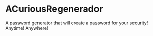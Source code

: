 # ACuriousRegenerador
A password generator that will create a password for your security! Anytime! Anywhere!
